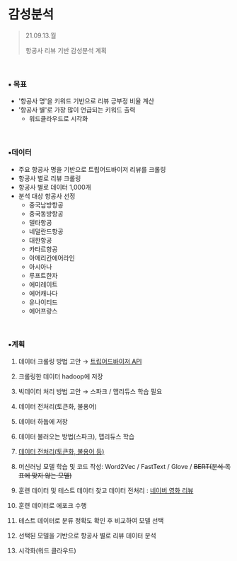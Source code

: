 # 감성분석

> 21.09.13.월
>
> 항공사 리뷰 기반 감성분석 계획 

<br>

### ▪️ 목표

- '항공사 명'을 키워드 기반으로 리뷰 긍부정 비율 계산
- '항공사 별'로 가장 많이 언급되는 키워드 출력
  - 워드클라우드로 시각화

<br>



### ▪️데이터

- 주요 항공사 명을 기반으로 트립어드바이저 리뷰를 크롤링
- 항공사 별로 리뷰 크롤링
- 항공사 별로 데이터 1,000개
- 분석 대상 항공사 선정
  - 중국남방항공
  - 중국동방항공
  - 델타항공
  - 네덜란드항공
  - 대한항공
  - 카타르항공
  - 아메리칸에어라인
  - 아시아나
  - 루프트한자
  - 에미레이트
  - 에어캐나다
  - 유나이티드
  - 에어프랑스

<br>



### ▪️계획

1. 데이터 크롤링 방법 고안 → [트립어드바이저 API](https://developer-tripadvisor.com/content-api/)

2. 크롤링한 데이터 hadoop에 저장
3. 빅데이터 처리 방법 고안 → 스파크 / 맵리듀스 학습 필요
4. 데이터 전처리(토큰화, 불용어)
5. 데이터 하둡에 저장
6. 데이터 불러오는 방법(스파크), 맵리듀스 학습
7. [데이터 전처리(토큰화, 불용어 등)](https://wikidocs.net/21694)
8. 머신러닝 모델 학습 및 코드 작성: Word2Vec / FastText / Glove / ~~BERT(분석 목표에 맞지 않는 모델)~~
9. 훈련 데이터 및 테스트 데이터 찾고 데이터 전처리 : [네이버 영화 리뷰](https://wikidocs.net/44249)
10. 훈련 데이터로 에포크 수행
11. 테스트 데이터로 분류 정확도 확인 후 비교하여 모델 선택
12. 선택된 모델을 기반으로 항공사 별로 리뷰 데이터 분석
13. 시각화(워드 클라우드)
